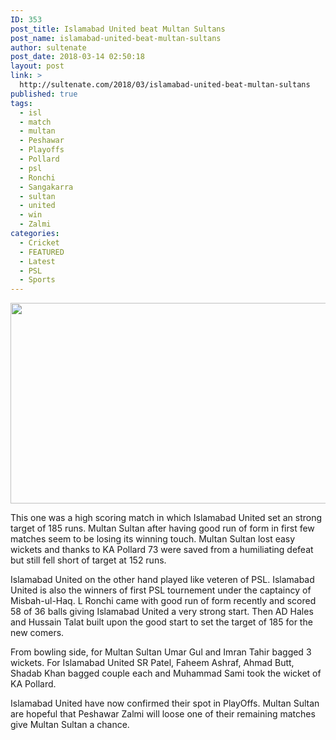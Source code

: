 ```yaml
---
ID: 353
post_title: Islamabad United beat Multan Sultans
post_name: islamabad-united-beat-multan-sultans
author: sultenate
post_date: 2018-03-14 02:50:18
layout: post
link: >
  http://sultenate.com/2018/03/islamabad-united-beat-multan-sultans
published: true
tags:
  - isl
  - match
  - multan
  - Peshawar
  - Playoffs
  - Pollard
  - psl
  - Ronchi
  - Sangakarra
  - sultan
  - united
  - win
  - Zalmi
categories:
  - Cricket
  - FEATURED
  - Latest
  - PSL
  - Sports
---
```

<img class="alignnone" src="https://drive.google.com/uc?export=download&amp;id=17bAAYmKNLbRIemHtbQVqHUx3ITCgZeGb" width="800" height="321">

This one was a high scoring match in which Islamabad United set an strong target of 185 runs. Multan Sultan after having good run of form in first few matches seem to be losing its winning touch. Multan Sultan lost easy wickets and thanks to KA Pollard 73 were saved from a humiliating defeat but still fell short of target at 152 runs.

Islamabad United on the other hand played like veteren of PSL. Islamabad United is also the winners of first PSL tournement under the captaincy of Misbah-ul-Haq. L Ronchi came with good run of form recently and scored 58 of 36 balls giving Islamabad United a very strong start. Then AD Hales and Hussain Talat built upon the good start to set the target of 185 for the new comers.

From bowling side, for Multan Sultan Umar Gul and Imran Tahir bagged 3 wickets. For Islamabad United SR Patel, Faheem Ashraf,  Ahmad Butt, Shadab Khan bagged couple each and Muhammad Sami took the wicket of KA Pollard.

Islamabad United have now confirmed their spot in PlayOffs. Multan Sultan are hopeful that Peshawar Zalmi will loose one of their remaining matches give Multan Sultan a chance.